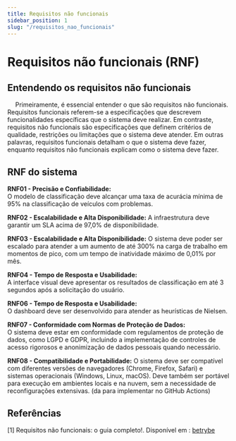 ```yaml
---
title: Requisitos não funcionais
sidebar_position: 1
slug: "/requisitos_nao_funcionais"
---
```


# Requisitos não funcionais (RNF)

## Entendendo os requisitos não funcionais
&emsp; Primeiramente, é essencial entender o que são requisitos não funcionais. Requisitos funcionais referem-se a especificações que descrevem funcionalidades específicas que o sistema deve realizar. Em contraste, requisitos não funcionais são especificações que definem critérios de qualidade, restrições ou limitações que o sistema deve atender. Em outras palavras, requisitos funcionais detalham o que o sistema deve fazer, enquanto requisitos não funcionais explicam como o sistema deve fazer.

## RNF do sistema
**RNF01 - Precisão e Confiabilidade:**  
O modelo de classificação deve alcançar uma taxa de acurácia mínima de 95% na classificação de veículos com problemas.

**RNF02 - Escalabilidade e Alta Disponibilidade:**
A infraestrutura deve garantir um SLA acima de 97,0% de disponibilidade.

**RNF03 - Escalabilidade e Alta Disponibilidade:** 
O sistema deve poder ser escalado para atender a um aumento de até 300% na carga de trabalho em momentos de pico, com um tempo de inatividade máximo de 0,01% por mês.

**RNF04 - Tempo de Resposta e Usabilidade:**  
A interface visual deve apresentar os resultados de classificação em até 3 segundos após a solicitação do usuário.

**RNF06 - Tempo de Resposta e Usabilidade:**  
O dashboard deve ser desenvolvido para atender as heurísticas de Nielsen.

**RNF07 - Conformidade com Normas de Proteção de Dados:**  
O sistema deve estar em conformidade com regulamentos de proteção de dados, como LGPD e GDPR, incluindo a implementação de controles de acesso rigorosos e anonimização de dados pessoais quando necessário.

**RNF08 - Compatibilidade e Portabilidade:**
O sistema deve ser compatível com diferentes versões de navegadores (Chrome, Firefox, Safari) e sistemas operacionais (Windows, Linux, macOS). Deve também ser portável para execução em ambientes locais e na nuvem, sem a necessidade de reconfigurações extensivas.
(da para implementar no GitHub Actions)

## Referências 

[1] Requisitos não funcionais: o guia completo!. Disponível em : [betrybe](https://blog.betrybe.com/tecnologia/requisitos-nao-funcionais/)
